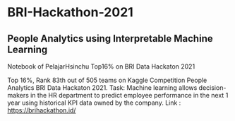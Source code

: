 # BRI-Hackathon-2021
## People Analytics using Interpretable Machine Learning
Notebook of PelajarHsinchu Top16% on BRI Data Hackaton 2021

Top 16%, Rank 83th out of 505 teams on Kaggle Competition People Analytics BRI Data Hackaton 2021.
Task: Machine learning allows decision-makers in the HR department to predict employee performance in the next 1 year using historical KPI data owned by the company.
Link : https://brihackathon.id/
